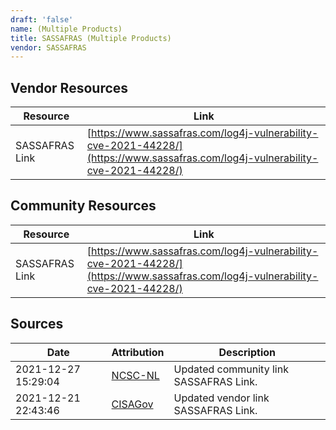 ```yaml
---
draft: 'false'
name: (Multiple Products)
title: SASSAFRAS (Multiple Products)
vendor: SASSAFRAS
---
```


## Vendor Resources
| Resource | Link |
| --- | --- |
| SASSAFRAS Link | [https://www.sassafras.com/log4j-vulnerability-cve-2021-44228/](https://www.sassafras.com/log4j-vulnerability-cve-2021-44228/) |

## Community Resources
| Resource | Link |
| --- | --- |
| SASSAFRAS Link | [https://www.sassafras.com/log4j-vulnerability-cve-2021-44228/](https://www.sassafras.com/log4j-vulnerability-cve-2021-44228/) |


## Sources
| Date | Attribution | Description |
| --- | --- | --- |
| 2021-12-27 15:29:04 | [NCSC-NL](https://github.com/NCSC-NL/log4shell/blob/main/software/README.md) | Updated community link SASSAFRAS Link.  |
| 2021-12-21 22:43:46 | [CISAGov](https://raw.githubusercontent.com/cisagov/log4j-affected-db/develop/README.md) | Updated vendor link SASSAFRAS Link.  |
